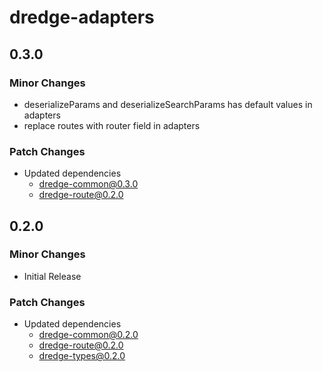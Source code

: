 # dredge-adapters

## 0.3.0

### Minor Changes

- deserializeParams and deserializeSearchParams has default values in adapters
- replace routes with router field in adapters

### Patch Changes

- Updated dependencies
  - dredge-common@0.3.0
  - dredge-route@0.2.0

## 0.2.0

### Minor Changes

- Initial Release

### Patch Changes

- Updated dependencies
  - dredge-common@0.2.0
  - dredge-route@0.2.0
  - dredge-types@0.2.0
